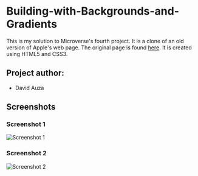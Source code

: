 # Building-with-Backgrounds-and-Gradients

This is my solution to Microverse's fourth project. It is a clone of an old version of Apple's web page. The original page is found [here](https://web.archive.org/web/20140228164946/http://www.apple.com/). It is created using HTML5 and CSS3.

## Project author:

- David Auza

## Screenshots

### Screenshot 1

![Screenshot 1](screenshots/1.png)

### Screenshot 2

![Screenshot 2](screenshots/2.png)
